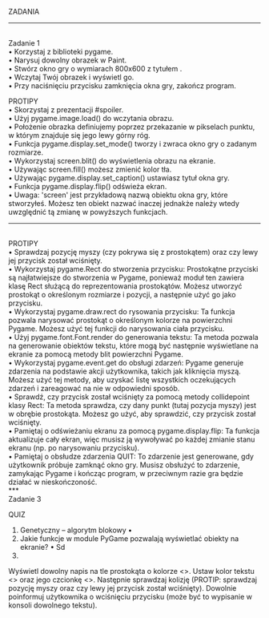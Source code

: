 ZADANIA  <br />
*** 
<br />
Zadanie 1 <br />
•	Korzystaj z biblioteki pygame. <br />
•	Narysuj dowolny obrazek w Paint. <br />
•	Stwórz okno gry o wymiarach 800x600 z tytułem <Twój numer indeksu>. <br />
•	Wczytaj Twój obrazek i wyświetl go. <br />
•	Przy naciśnięciu przycisku zamknięcia okna gry, zakończ program. <br />

PROTIPY <br />
•	Skorzystaj z prezentacji #spoiler. <br />
•	Użyj pygame.image.load() do wczytania obrazu. <br />
•	Położenie obrazka definiujemy poprzez przekazanie w pikselach punktu, w którym znajduje się jego lewy górny róg. <br />
•	Funkcja pygame.display.set_mode() tworzy i zwraca okno gry o zadanym rozmiarze. <br />
•	Wykorzystaj screen.blit() do wyświetlenia obrazu na ekranie. <br />
•	Używając screen.fill() możesz zmienić kolor tła. <br />
•	Używając pygame.display.set_caption() ustawiasz tytuł okna gry. <br />
•	Funkcja pygame.display.flip() odświeża ekran. <br />
•	Uwaga: 'screen' jest przykładową nazwą obiektu okna gry, które stworzyłeś. Możesz ten obiekt nazwać inaczej jednakże należy wtedy uwzględnić tą zmianę w powyższych funkcjach. <br />
*** 
<br /> 
PROTIPY <br />
•	Sprawdzaj pozycję myszy (czy pokrywa się z prostokątem) oraz czy lewy jej przycisk został wciśnięty. <br />
•	Wykorzystaj pygame.Rect do stworzenia przycisku: Prostokątne przyciski są najłatwiejsze do stworzenia w Pygame, ponieważ moduł ten zawiera klasę Rect służącą do reprezentowania prostokątów. Możesz utworzyć prostokąt o określonym rozmiarze i pozycji, a następnie użyć go jako przycisku. <br />
•	Wykorzystaj pygame.draw.rect do rysowania przycisku: Ta funkcja pozwala narysować prostokąt o określonym kolorze na powierzchni Pygame. Możesz użyć tej funkcji do narysowania ciała przycisku. <br />
•	Użyj pygame.font.Font.render do generowania tekstu: Ta metoda pozwala na generowanie obiektów tekstu, które mogą być następnie wyświetlane na ekranie za pomocą metody blit powierzchni Pygame. <br />
•	Wykorzystaj pygame.event.get do obsługi zdarzeń: Pygame generuje zdarzenia na podstawie akcji użytkownika, takich jak kliknięcia myszą. Możesz użyć tej metody, aby uzyskać listę wszystkich oczekujących zdarzeń i zareagować na nie w odpowiedni sposób. <br />
•	Sprawdź, czy przycisk został wciśnięty za pomocą metody collidepoint klasy Rect: Ta metoda sprawdza, czy dany punkt (tutaj pozycja myszy) jest w obrębie prostokąta. Możesz go użyć, aby sprawdzić, czy przycisk został wciśnięty. <br />
•	Pamiętaj o odświeżaniu ekranu za pomocą pygame.display.flip: Ta funkcja aktualizuje cały ekran, więc musisz ją wywoływać po każdej zmianie stanu ekranu (np. po narysowaniu przycisku). <br />
•	Pamiętaj o obsłudze zdarzenia QUIT: To zdarzenie jest generowane, gdy użytkownik próbuje zamknąć okno gry. Musisz obsłużyć to zdarzenie, zamykając Pygame i kończąc program, w przeciwnym razie gra będzie działać w nieskończoność. <br />
***
<br />
Zadanie 3 <br />





QUIZ
1)	Genetyczny – algorytm blokowy
•	
2)	Jakie funkcje w module PyGame pozwalają wyświetlać obiekty na ekranie?
•	Sd
3)	



Wyświetl dowolny napis na tle prostokąta o kolorze <>. Ustaw kolor tekstu <> oraz jego czcionkę <>. Następnie sprawdzaj kolizję (PROTIP: sprawdzaj pozycję myszy oraz czy lewy jej przycisk został wciśnięty). Dowolnie poinformuj użytkownika o wciśnięciu przycisku (może być to wypisanie w konsoli dowolnego tekstu).

